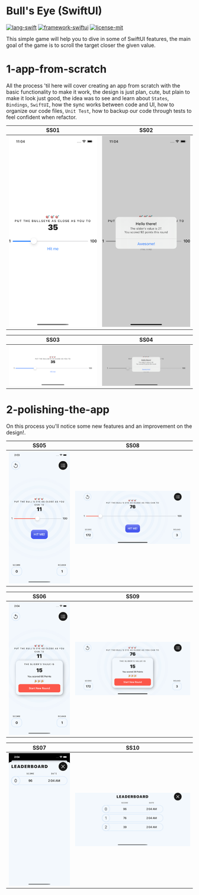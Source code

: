 # Bull's Eye (SwiftUI)

[![lang-swift](https://img.shields.io/badge/lang-Swift-orange)](https://developer.apple.com/swift/)
[![framework-swiftui](https://img.shields.io/badge/framework-SwiftUI-blueviolet)](https://developer.apple.com/xcode/swiftui/)
[![license-mit](https://img.shields.io/badge/license-MIT-green)](https://en.wikipedia.org/wiki/MIT_License)

This simple game will help you to dive in some of SwiftUI features, the main goal of the game is to scroll the target closer the given value.

# 1-app-from-scratch

All the process 'til here will cover creating an app from scratch with the basic functionality to make it work, the design is just plan, cute, but plain to make it look just good, the idea was to see and learn about `States`, `Bindings`, `SwiftUI`, how the sync works between code and UI, how to organize our code files, `Unit Test`, how to backup our code through tests to feel confident when refactor.

| SS01 | SS02 |
| ---- | ---- |
| ![ss01](.screenshots/ss01.png) | ![ss02](.screenshots/ss02.png) |

| SS03 | SS04 |
| ---- | ---- |
| ![ss03](.screenshots/ss03.png) | ![ss04](.screenshots/ss04.png) |

# 2-polishing-the-app

On this process you'll notice some new features and an improvement on the design!.

| SS05 | SS08 |
| ---- | ---- |
| ![ss05](.screenshots/ss05.png) | ![ss08](.screenshots/ss08.png)

| SS06 | SS09 |
| ---- | ---- |
| ![ss06](.screenshots/ss06.png) | ![ss09](.screenshots/ss09.png)

| SS07 | SS10 |
| ---- | ---- |
| ![ss07](.screenshots/ss07.png) | ![ss10](.screenshots/ss10.png)